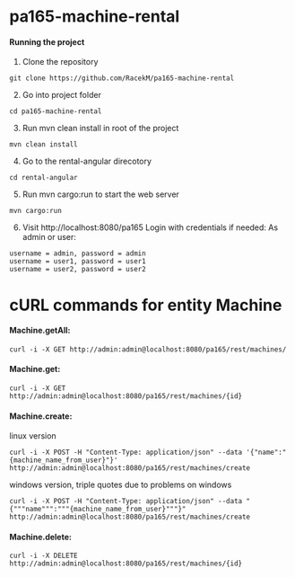# pa165-machine-rental

#### Running the project

1. Clone the repository 
```
git clone https://github.com/RacekM/pa165-machine-rental
```
2. Go into project folder
```
cd pa165-machine-rental
```
3. Run mvn clean install in root of the project
```
mvn clean install
```
4. Go to the rental-angular direcotory
```
cd rental-angular
```
5. Run mvn cargo:run to start the web server
```
mvn cargo:run
```
6. Visit http://localhost:8080/pa165
Login with credentials if needed:
As admin or user:
```
username = admin, password = admin
username = user1, password = user1
username = user2, password = user2
```

# cURL commands for entity Machine

#### Machine.getAll:
```
curl -i -X GET http://admin:admin@localhost:8080/pa165/rest/machines/
```
#### Machine.get:
```
curl -i -X GET http://admin:admin@localhost:8080/pa165/rest/machines/{id}
```
#### Machine.create:
linux version
```
curl -i -X POST -H "Content-Type: application/json" --data '{"name":"{machine_name_from_user}"}' http://admin:admin@localhost:8080/pa165/rest/machines/create
```
windows version, triple quotes due to problems on windows
```
curl -i -X POST -H "Content-Type: application/json" --data "{"""name""":"""{machine_name_from_user}"""}" http://admin:admin@localhost:8080/pa165/rest/machines/create
```
#### Machine.delete: 
```
curl -i -X DELETE http://admin:admin@localhost:8080/pa165/rest/machines/{id}
```
